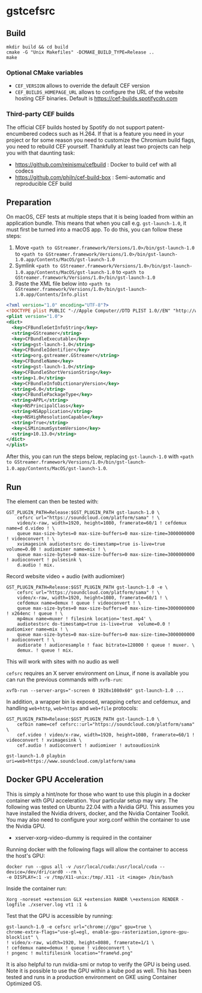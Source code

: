 # gstcefsrc

## Build

```
mkdir build && cd build
cmake -G "Unix Makefiles" -DCMAKE_BUILD_TYPE=Release ..
make
```

### Optional CMake variables

- `CEF_VERSION` allows to override the default CEF version
- `CEF_BUILDS_HOMEPAGE_URL` allows to configure the URL of the website hosting
  CEF binaries. Default is https://cef-builds.spotifycdn.com

### Third-party CEF builds

The official CEF builds hosted by Spotify do not support patent-encumbered
codecs such as H.264. If that is a feature you need in your project or for some
reason you need to customize the Chromium build flags, you need to rebuild CEF
yourself. Thankfully at least two projects can help you with that daunting task:

- https://github.com/reinismu/cefbuild : Docker to build cef with all codecs
- https://github.com/philn/cef-build-box : Semi-automatic and reproducible CEF build

## Preparation

On macOS, CEF tests at multiple steps that it is being loaded from within an
application bundle. This means that when you call e.g. `gst-launch-1.0`, it must
first be turned into a macOS app. To do this, you can follow these steps:

1. Move `<path to GStreamer.framework/Versions/1.0>/bin/gst-launch-1.0` to `<path to GStreamer.framework/Versions/1.0>/bin/gst-launch-1.0.app/Contents/MacOS/gst-launch-1.0`
2. Symlink `<path to GStreamer.framework/Versions/1.0>/bin/gst-launch-1.0.app/Contents/MacOS/gst-launch-1.0` to `<path to GStreamer.framework/Versions/1.0>/bin/gst-launch-1.0`
3. Paste the XML file below into `<path to GStreamer.framework/Versions/1.0>/bin/gst-launch-1.0.app/Contents/Info.plist`

```xml
<?xml version="1.0" encoding="UTF-8"?>
<!DOCTYPE plist PUBLIC "-//Apple Computer//DTD PLIST 1.0//EN" "http://www.apple.com/DTDs/PropertyList-1.0.dtd">
<plist version="1.0">
<dict>
  <key>CFBundleGetInfoString</key>
  <string>GStreamer</string>
  <key>CFBundleExecutable</key>
  <string>gst-launch-1.0</string>
  <key>CFBundleIdentifier</key>
  <string>org.gstreamer.GStreamer</string>
  <key>CFBundleName</key>
  <string>gst-launch-1.0</string>
  <key>CFBundleShortVersionString</key>
  <string>1.0</string>
  <key>CFBundleInfoDictionaryVersion</key>
  <string>6.0</string>
  <key>CFBundlePackageType</key>
  <string>APPL</string>
  <key>NSPrincipalClass</key>
  <string>NSApplication</string>
  <key>NSHighResolutionCapable</key>
  <string>True</string>
  <key>LSMinimumSystemVersion</key>
  <string>10.13.0</string>
</dict>
</plist>
```

After this, you can run the steps below, replacing `gst-launch-1.0` with 
`<path to GStreamer.framework/Versions/1.0>/bin/gst-launch-1.0.app/Contents/MacOS/gst-launch-1.0`.

## Run

The element can then be tested with:

``` shell
GST_PLUGIN_PATH=Release:$GST_PLUGIN_PATH gst-launch-1.0 \
    cefsrc url="https://soundcloud.com/platform/sama" ! \
    video/x-raw, width=1920, height=1080, framerate=60/1 ! cefdemux name=d d.video ! \
    queue max-size-bytes=0 max-size-buffers=0 max-size-time=3000000000 ! videoconvert ! \
    xvimagesink audiotestsrc do-timestamp=true is-live=true  volume=0.00 ! audiomixer name=mix ! \
    queue max-size-bytes=0 max-size-buffers=0 max-size-time=3000000000 ! audioconvert ! pulsesink \
    d.audio ! mix.
```

Record website video + audio (with audiomixer)

``` shell
GST_PLUGIN_PATH=Release:$GST_PLUGIN_PATH gst-launch-1.0 -e \
    cefsrc url="https://soundcloud.com/platform/sama" ! \
    video/x-raw, width=1920, height=1080, framerate=60/1 ! \
    cefdemux name=demux ! queue ! videoconvert ! \
    queue max-size-bytes=0 max-size-buffers=0 max-size-time=3000000000 ! x264enc ! queue ! \
    mp4mux name=muxer ! filesink location='test.mp4' \
    audiotestsrc do-timestamp=true is-live=true  volume=0.0 ! audiomixer name=mix ! \
    queue max-size-bytes=0 max-size-buffers=0 max-size-time=3000000000 ! audioconvert ! \
    audiorate ! audioresample ! faac bitrate=128000 ! queue ! muxer. \
    demux. ! queue ! mix.
```

This will work with sites with no audio as well

`cefsrc` requires an X server environment on Linux, if none is available you can
run the previous commands with `xvfb-run`:

`xvfb-run --server-args="-screen 0 1920x1080x60" gst-launch-1.0 ...`

In addition, a wrapper bin is exposed, wrapping cefsrc and cefdemux, and
handling `web+http`, `web+https` and `web+file` protocols:

``` shell
GST_PLUGIN_PATH=Release:$GST_PLUGIN_PATH gst-launch-1.0 \
    cefbin name=cef cefsrc::url="https://soundcloud.com/platform/sama" \
    cef.video ! video/x-raw, width=1920, height=1080, framerate=60/1 ! videoconvert ! xvimagesink \
    cef.audio ! audioconvert ! audiomixer ! autoaudiosink
```

``` shell
gst-launch-1.0 playbin uri=web+https://www.soundcloud.com/platform/sama
```

## Docker GPU Acceleration

This is simply a hint/note for those who want to use this plugin in a docker container with GPU acceleration. Your particular setup may vary. The following was tested on Ubuntu 22.04 with a Nvidia GPU. This assumes you have installed the Nvidia drivers, docker, and the Nvidia Container Toolkit. You may also need to configure your xorg.conf within the container to use the Nvidia GPU. 

- xserver-xorg-video-dummy is required in the container

Running docker with the following flags will allow the container to access the host's GPU:

``` shell
docker run --gpus all -v /usr/local/cuda:/usr/local/cuda --device=/dev/dri/card0 --rm \
-e DISPLAY=:1 -v /tmp/X11-unix:/tmp/.X11 -it <image> /bin/bash
```

Inside the container run:
    
``` shell
Xorg -noreset +extension GLX +extension RANDR \+extension RENDER -logfile ./xserver.log vt1 :1 &
```

Test that the GPU is accessible by running:

``` shell
gst-launch-1.0 -e cefsrc url="chrome://gpu" gpu=true \
chrome-extra-flags="use-gl=egl, enable-gpu-rasterization,ignore-gpu-blocklist" \
! video/x-raw, width=1920, height=8080, framerate=1/1 \
! cefdemux name=demux ! queue ! videoconvert \
! pngenc ! multifilesink location="frame%d.png"
```

It is also helpful to run nvidia-smi or nvtop to verify the GPU is being used. Note it is possible to use the GPU within a kube pod as well. This has been tested and runs in a production environment on GKE using Container Optimized OS.
